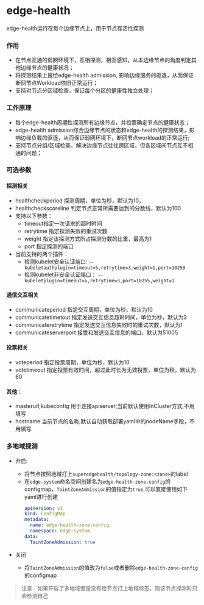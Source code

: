 # edge-health

edge-health运行在每个边缘节点上，用于节点存活性探测

### 作用
- 在节点互通的弱网环境下，互相探测，相互感知，从本边缘节点的角度判定其他边缘节点的健康状况；
- 将探测结果上报给edge-health admission, 影响边缘服务的驱逐，从而保证断网节点Workload依旧正常运行；
- 支持对节点分区域检查，保证每个分区的健康性独立处理；

### 工作原理
- 每个edge-health周期性探测所有边缘节点，并投票确定节点的健康状态；
- edge-health admission综合边缘节点的状态和edge-health的探测结果，影响边缘负载的驱逐，从而保证弱网环境下，断网节点workload的正常运行;
- 支持节点分组/区域检查，解决边缘节点往往跨区域，但各区域间节点互不相通的问题；


### 可选参数
#### 探测相关 
- healthcheckperiod 探测周期，单位为秒，默认为10，
- healthcheckscoreline 判定节点正常所需要达到的分数线，默认为100
- 支持以下参数：
    - timeout指定一次请求的超时时间
    - retrytime 指定探测失败的重试次数
    - weight 指定该探测方式所占探测分数的比重，最高为1
    - port 指定探测的端口
- 当前支持的两个插件：
    - 检测kubelet安全认证端口:
        `--kubeletauthplugin=timeout=5,retrytime=3,weight=1,port=10250`
    - 检测kubelet非安全认证端口：
        `--kubeletplugin=timeout=5,retrytime=3,port=10255,weight=1`

#### 通信交互相关
- communicateperiod 指定交互周期，单位为秒，默认为10
- communicatetimetout 指定发送交互信息超时时间，单位为秒，默认为3
- communicateretrytime 指定发送交互信息失败时的重试次数，默认为1
- communicateserverport 接受和发送交互信息的端口，默认为51005

#### 投票相关
- voteperiod 指定投票周期，单位为秒，默认为10
- votetimeout 指定投票有效时间，超过此时长为无效投票，单位为秒，默认为60

#### 其他：
- masterurl,kubeconfig 用于连接apiserver;当前默认使用InCluster方式,不用填写
- hostname 当前节点的名称;默认自动获取部署yaml中的nodeName字段，不用填写


### 多地域探测
- 开启:
    - 将节点按照地域打上`superedgehealth/topology-zone:<zone>`的label
    - 在`edge-system`命名空间创建名为`edge-health-zone-config`的configmap，`TaintZoneAdmission`的值指定为`true`,可以直接使用如下yaml进行创建
        ```yaml
        apiVersion: v1
        kind: ConfigMap
        metadata:
          name: edge-health-zone-config
          namespace: edge-system
        data:
          TaintZoneAdmission: true 
        ```

- 关闭
    - 将`TaintZoneAdmission`的值改为`false`或者删除`edge-health-zone-config`的configmap
    
> 注意：如果开启了多地域但是没有给节点打上地域标签，则该节点探测时只会检测自己